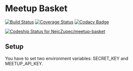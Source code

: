 Meetup Basket
=============

[![Build Status](https://travis-ci.org/NejcZupec/meetup-basket.svg?branch=master)](https://travis-ci.org/NejcZupec/meetup-basket)
[![Coverage Status](https://img.shields.io/coveralls/NejcZupec/meetup-basket.svg)](https://coveralls.io/r/NejcZupec/meetup-basket)
[![Codacy Badge](https://www.codacy.com/project/badge/f2a0eb5c905a416da4e137ca2bfbed2e)](https://www.codacy.com/public/zupecnejc_3396/meetup-basket_2)


[ ![Codeship Status for NejcZupec/meetup-basket](https://codeship.com/projects/9733edb0-4eee-0132-aaa0-76883f3d5ece/status)](https://codeship.com/projects/47802)


Setup
-----
You have to set two environment variables: SECRET_KEY and MEETUP_API_KEY.
